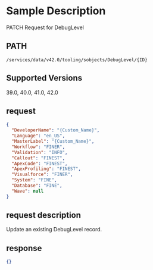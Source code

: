 # Sample Description
PATCH Request for DebugLevel

## PATH
```
/services/data/v42.0/tooling/sobjects/DebugLevel/{ID}
```
## Supported Versions
39.0, 40.0, 41.0, 42.0

## request
```json
{
  "DeveloperName": "{Custom_Name}",
  "Language": "en_US",
  "MasterLabel": "{Custom_Name}",
  "Workflow": "FINER",
  "Validation": "INFO",
  "Callout": "FINEST",
  "ApexCode": "FINEST",
  "ApexProfiling": "FINEST",
  "Visualforce": "FINER",
  "System": "FINE",
  "Database": "FINE",
  "Wave": null
}
```

## request description
Update an existing DebugLevel record.

## response
```json
{}
```